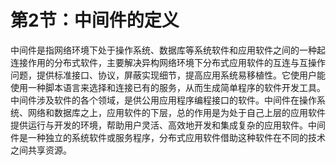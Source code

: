 # 第2节：中间件的定义

中间件是指网络环境下处于操作系统、数据库等系统软件和应用软件之间的一种起连接作用的分布式软件，主要解决异构网络环境下分布式应用软件的互连与互操作问题，提供标准接口、协议，屏蔽实现细节，提高应用系统易移植性。它使用户能使用一种脚本语言来选择和连接已有的服务，从而生成简单程序的软件开发工具。中间件涉及软件的各个领域，是供公用应用程序编程接口的软件。中间件在操作系统、网络和数据库之上，应用软件的下层，总的作用是为处于自己上层的应用软件提供运行与开发的环境，帮助用户灵活、高效地开发和集成复杂的应用软件。中间件是一种独立的系统软件或服务程序，分布式应用软件借助这种软件在不同的技术之间共享资源。